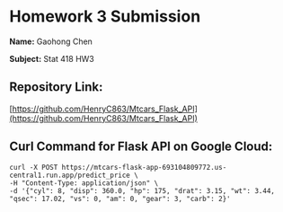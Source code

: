 # Homework 3 Submission

**Name:** Gaohong Chen

**Subject:** Stat 418 HW3

## Repository Link:

[https://github.com/HenryC863/Mtcars_Flask_API](https://github.com/HenryC863/Mtcars_Flask_API)

## Curl Command for Flask API on Google Cloud:

```
curl -X POST https://mtcars-flask-app-693104809772.us-central1.run.app/predict_price \
-H "Content-Type: application/json" \
-d '{"cyl": 8, "disp": 360.0, "hp": 175, "drat": 3.15, "wt": 3.44, "qsec": 17.02, "vs": 0, "am": 0, "gear": 3, "carb": 2}'
```
